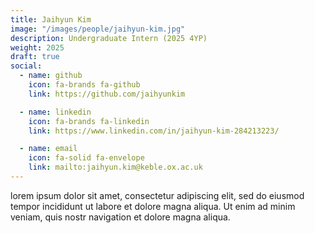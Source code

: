 ```yaml
---
title: Jaihyun Kim
image: "/images/people/jaihyun-kim.jpg"
description: Undergraduate Intern (2025 4YP)
weight: 2025
draft: true
social:
  - name: github
    icon: fa-brands fa-github
    link: https://github.com/jaihyunkim

  - name: linkedin
    icon: fa-brands fa-linkedin
    link: https://www.linkedin.com/in/jaihyun-kim-284213223/

  - name: email
    icon: fa-solid fa-envelope
    link: mailto:jaihyun.kim@keble.ox.ac.uk
---
```


lorem ipsum dolor sit amet, consectetur adipiscing elit, sed do eiusmod tempor incididunt ut labore et dolore magna aliqua. Ut enim ad minim veniam, quis nostr navigation et dolore magna aliqua.
